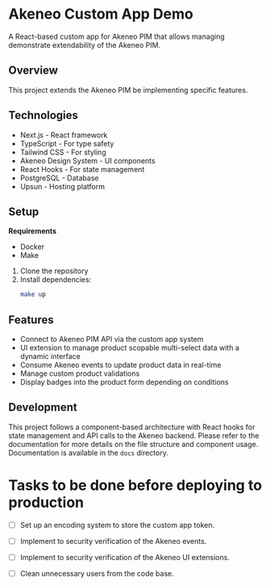 # Akeneo Custom App Demo

A React-based custom app for Akeneo PIM that allows managing demonstrate extendability of the Akeneo PIM.

## Overview

This project extends the Akeneo PIM be implementing specific features.

## Technologies

- Next.js - React framework
- TypeScript - For type safety
- Tailwind CSS - For styling
- Akeneo Design System - UI components
- React Hooks - For state management
- PostgreSQL - Database
- Upsun - Hosting platform

## Setup

**Requirements**
- Docker
- Make

1. Clone the repository
2. Install dependencies:
   ```bash
   make up
   ```

## Features

- Connect to Akeneo PIM API via the custom app system
- UI extension to manage product scopable multi-select data with a dynamic interface
- Consume Akeneo events to update product data in real-time
- Manage custom product validations
- Display badges into the product form depending on conditions

## Development

This project follows a component-based architecture with React hooks for state management and API calls to the Akeneo backend.
Please refer to the documentation for more details on the file structure and component usage.
Documentation is available in the `docs` directory.

# Tasks to be done before deploying to production
- [ ] Set up an encoding system to store the custom app token.
- [ ] Implement to security verification of the Akeneo events.
- [ ] Implement to security verification of the Akeneo UI extensions.
- [ ] Clean unnecessary users from the code base.

